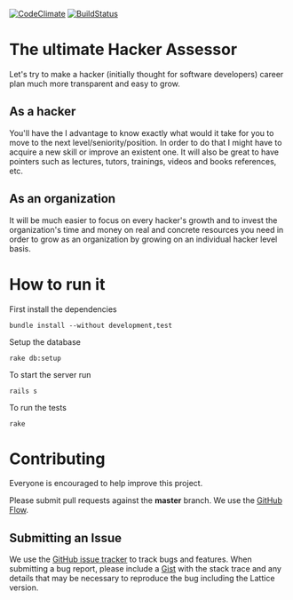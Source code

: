 [![CodeClimate](https://img.shields.io/codeclimate/github/Altoros/hacker-assessor.svg)](https://codeclimate.com/github/Altoros/hacker-assessor)
[![BuildStatus](https://img.shields.io/codeship/0b7b7050-4291-0133-fbf8-7680bc2f6412/master.svg)](https://codeship.com/projects/103764)

The ultimate Hacker Assessor
============================

Let's try to make a hacker (initially thought for software developers) career
plan much more transparent and easy to grow.

As a hacker
-----------

You'll have the I advantage to know exactly what would it take for you to move
to the next level/seniority/position. In order to do that I might have to
acquire a new skill or improve an existent one. It will also be great to have
pointers such as lectures, tutors, trainings, videos and books references, etc.

As an organization
------------------

It will be much easier to focus on every hacker's growth and to invest the
organization's time and money on real and concrete resources you need in order
to grow as an organization by growing on an individual hacker level basis.

How to run it
=============

First install the dependencies

    bundle install --without development,test

Setup the database

    rake db:setup

To start the server run

    rails s

To run the tests

    rake

Contributing
============

Everyone is encouraged to help improve this project.

Please submit pull requests against the **master** branch. We use the [GitHub
Flow][].

Submitting an Issue
-------------------

We use the [GitHub issue tracker][] to track bugs and features. When submitting
a bug report, please include a [Gist][] with the stack trace and any
details that may be necessary to reproduce the bug including the Lattice
version.

  [GitHub issue tracker]: https://github.com/Altoros/hacker-assessor/issues
  [Gist]: http://gist.github.com/
  [GitHub Flow]: https://guides.github.com/introduction/flow/
